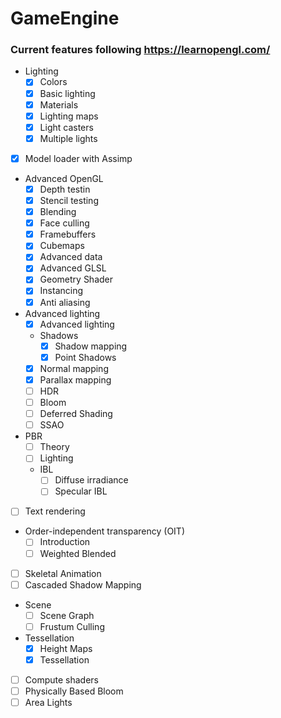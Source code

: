 ﻿# GameEngine

### Current features following https://learnopengl.com/
- Lighting
    + [X] Colors
    + [X] Basic lighting
    + [X] Materials
    + [X] Lighting maps
    + [X] Light casters
    + [X] Multiple lights
- [X] Model loader with Assimp
- Advanced OpenGL
    + [X] Depth testin
    + [X] Stencil testing
    + [X] Blending
    + [X] Face culling
    + [X] Framebuffers
    + [X] Cubemaps
    + [X] Advanced data
    + [X] Advanced GLSL
    + [X] Geometry Shader
    + [X] Instancing
    + [X] Anti aliasing
- Advanced lighting
    + [X] Advanced lighting
    + Shadows
        - [X] Shadow mapping
        - [X] Point Shadows
    + [X] Normal mapping
    + [X] Parallax mapping
    + [ ] HDR
    + [ ] Bloom
    + [ ] Deferred Shading
    + [ ] SSAO
- PBR
    + [ ] Theory
    + [ ] Lighting
    + IBL
        + [ ] Diffuse irradiance
        + [ ] Specular IBL
- [ ] Text rendering
- Order-independent transparency (OIT)
    + [ ] Introduction
    + [ ] Weighted Blended
- [ ] Skeletal Animation
- [ ] Cascaded Shadow Mapping
- Scene
    + [ ] Scene Graph
    + [ ] Frustum Culling
- Tessellation
    + [x] Height Maps
    + [x] Tessellation
- [ ] Compute shaders
- [ ] Physically Based Bloom
- [ ] Area Lights